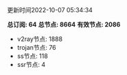 更新时间2022-10-07 05:34:34

**总订阅: 64**
**总节点: 8664**
**有效节点: 2086**
- v2ray节点: 1888
- trojan节点: 76
- ss节点: 118
- ssr节点: 4
